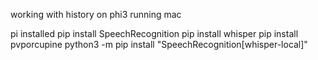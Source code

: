 working with history on phi3 running mac

pi installed
pip install SpeechRecognition
pip install whisper
pip install pvporcupine
python3 -m pip install "SpeechRecognition[whisper-local]"